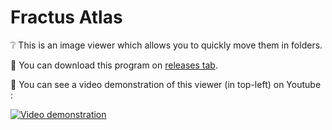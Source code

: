 # Fractus Atlas

❔ This is an image viewer which allows you to quickly move them in folders.

💾 You can download this program on [releases tab](https://github.com/Jimskapt/fractus-atlas/releases).

🎥 You can see a video demonstration of this viewer (in top-left) on Youtube :

[![Video demonstration](https://img.youtube.com/vi/GKd_zLJXMl4/0.jpg)](https://www.youtube.com/watch?v=GKd_zLJXMl4)
